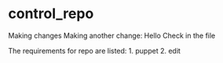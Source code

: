 # control_repo
Making changes
Making another change: Hello
Check in the file

The requirements for repo are listed:
    1. puppet
    2. edit
